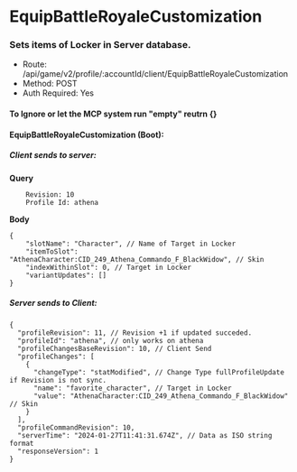 # EquipBattleRoyaleCustomization

### Sets items of Locker in Server database.

- Route: /api/game/v2/profile/:accountId/client/EquipBattleRoyaleCustomization
- Method: POST
- Auth Required: Yes

#### To Ignore or let the MCP system run "empty" reutrn {}

#### EquipBattleRoyaleCustomization (Boot):
##### Client sends to server:
**Query**
```
    Revision: 10
    Profile Id: athena
```
**Body**
```
{
	"slotName": "Character", // Name of Target in Locker
	"itemToSlot": "AthenaCharacter:CID_249_Athena_Commando_F_BlackWidow", // Skin
	"indexWithinSlot": 0, // Target in Locker
	"variantUpdates": []
}
```

##### Server sends to Client:
```
{
  "profileRevision": 11, // Revision +1 if updated succeded.
  "profileId": "athena", // only works on athena
  "profileChangesBaseRevision": 10, // Client Send
  "profileChanges": [
    {
      "changeType": "statModified", // Change Type fullProfileUpdate if Revision is not sync.
      "name": "favorite_character", // Target in Locker
      "value": "AthenaCharacter:CID_249_Athena_Commando_F_BlackWidow" // Skin
    }
  ],
  "profileCommandRevision": 10,
  "serverTime": "2024-01-27T11:41:31.674Z", // Data as ISO string format
  "responseVersion": 1
}
```